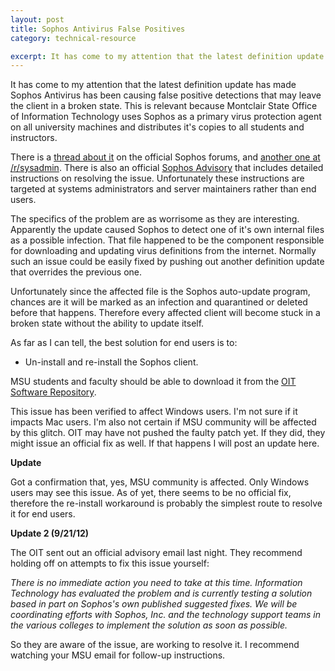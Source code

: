 ```yaml
---
layout: post
title: Sophos Antivirus False Positives
category: technical-resource

excerpt: It has come to my attention that the latest definition update has made Sophos Antivirus has been causing false positive detections that may leave the client in a broken state. This is relevant because Montclair State Office of Information Technology uses Sophos as a primary virus protection agent on all university machines and distributes it's copies to all students and instructors.
---
```


It has come to my attention that the latest definition update has made Sophos Antivirus has been causing false positive detections that may leave the client in a broken state. This is relevant because Montclair State Office of Information Technology uses Sophos as a primary virus protection agent on all university machines and distributes it's copies to all students and instructors.

There is a [thread about it][1] on the official Sophos forums, and [another one at /r/sysadmin][2]. There is also an official [Sophos Advisory][4] that includes detailed instructions on resolving the issue. Unfortunately these instructions are targeted at systems administrators and server maintainers rather than end users. 

The specifics of the problem are as worrisome as they are interesting. Apparently the update caused Sophos to detect one of it's own internal files as a possible infection. That file happened to be the component responsible for downloading and updating virus definitions from the internet. Normally such an issue could be easily fixed by pushing out another definition update that overrides the previous one. 

Unfortunately since the affected file is the Sophos auto-update program, chances are it will be marked as an infection and quarantined or deleted before that happens. Therefore every affected client will become stuck in a broken state without the ability to update itself.

As far as I can tell, the best solution for end users is to: 

* Un-install and re-install the Sophos client. 

MSU students and faculty should be able to download it from the [OIT Software Repository][3].

This issue has been verified to affect Windows users. I'm not sure if it impacts Mac users. I'm also not certain if MSU community will be affected by this glitch. OIT may have not pushed the faulty patch yet. If they did, they might issue an official fix as well. If that happens I will post an update here.

**Update**

Got a confirmation that, yes, MSU community is affected. Only Windows users may see this issue. As of yet, there seems to be no official fix, therefore the re-install workaround is probably the simplest route to resolve it for end users.

**Update 2 (9/21/12)**

The OIT sent out an official advisory email last night. They recommend holding off on attempts to fix this issue yourself:

*There is no immediate action you need to take at this time. Information Technology has evaluated the problem and is currently testing a solution based in part on Sophos's own published suggested fixes. We will be coordinating efforts with Sophos, Inc. and the technology support teams in the various colleges to implement the solution as soon as possible.*

So they are aware of the issue, are working to resolve it. I recommend watching your MSU email for follow-up instructions.


[1]: http://community.sophos.com/t5/Sophos-Endpoint-Protection/Is-any-one-else-seing-this-alert-Shh-Updater-B-False-positives/td-p/29723
[2]: http://www.reddit.com/r/sysadmin/comments/105mdt/sophos_antivirus_update_causing_false_positives/
[3]: https://www.montclair.edu/oit/software/repository/
[4]: http://www.sophos.com/en-us/support/knowledgebase/118311.aspx

